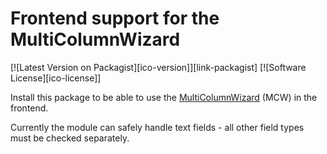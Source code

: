 # Frontend support for the MultiColumnWizard

[![Latest Version on Packagist][ico-version]][link-packagist]
[![Software License][ico-license]]

Install this package to be able to use the [MultiColumnWizard](https://github.com/menatwork/MultiColumnWizard) (MCW) in the
frontend.

Currently the module can safely handle text fields - all other field types must be checked separately.
